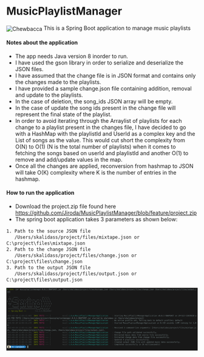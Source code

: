 # MusicPlaylistManager
<img src="https://i.imgur.com/6bI3R7z.jpg" alt="Chewbacca" width="40" height="40" align="center"/> This is a Spring Boot application to manage music playlists

####  Notes about the application
* The app needs Java version 8 inorder to run.
* I have used the gson library in order to serialize and deserialize the JSON files.
* I have assumed that the change file is in JSON format and contains only the changes made to the playlists.
* I have provided a sample change.json file containing addition, removal and update to the playlists. 
* In the case of deletion, the song_ids JSON array will be empty.
* In the case of update the song ids present in the change file will represent the final state of the playlist.
* In order to avoid iterating through the Arraylist of playlists for each change to a playlist present in the changes file, 
  I have decided to go with a HashMap with the playlistId and UserId as a complex key and the List of songs as the value. 
  This would cut short the complexity from O(N) to O(1) (N is the total number of playlists) when it comes to fetching the songs based on userId and playlistId 
  and another O(1) to remove and add/update values in the map.
* Once all the changes are applied, reconversion from hashmap to JSON will take O(K) complexity where K is the number of entries in the hashmap.

####  How to run the application
* Download the project.zip file found here https://github.com/Jiroda/MusicPlaylistManager/blob/feature/project.zip
* The spring boot application takes 3 parameters as shown below:
```
1. Path to the source JSON file 
   /Users/skalidass/project/files/mixtape.json or C:\project\files\mixtape.json
2. Path to the change JSON file 
   /Users/skalidass/project/files/change.json or C:\project\files\change.json
3. Path to the output JSON file
   /Users/skalidass/project/files/output.json or C:\project\files\output.json
```
![how to run jar](https://github.com/Jiroda/MusicPlaylistManager/blob/feature/run-jar.png)
